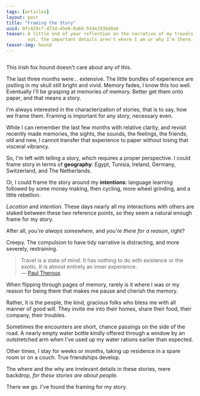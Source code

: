 ```yaml
---
tags: [articles]
layout: post
title: "Framing the Story"
uuid: 0fc429c7-d72d-45e6-8a66-554e293bd8a6
teaser: A little end of year reflection on the narrative of my travels. As it turns
        out, the important details aren't where I am or why I'm there.
teaser-img: hound
---
```


<div class="caption">
<img src="http://elusivetruth.net/uploads/2012/12/hound.jpg" alt="" />
<p>This Irish fox hound doesn't care about any of this.</p>
</div>



The last three months were... extensive. The little bundles of experience are
jostling in my skull still bright and vivid. Memory fades, I know this too
well. Eventually I'll be grasping at memories of memory. Better get them onto
paper, and that means a story.

I'm always interested in the characterization of stories, that is to say, how we
frame them. Framing is important for any story, necessary even.

While I can remember the last few months with relative clarity, and revisit
recently made memories, the sights, the sounds, the feelings, the friends, old
and new, I cannot transfer that experience to paper without losing that
visceral vibrancy.

So, I'm left with telling a story, which requires a proper perspective.
I could frame story in terms of **geography**: Egypt, Tunisia, Ireland,
Germany, Switzerland, and The Netherlands.

Or, I could frame the story around my **intentions**: language learning followed by
some money making, then cycling, more wheel grinding, and a little rebellion.

*Location* and *intention*.  These days nearly all my interactions with others
are staked between these two reference points, so they seem a natural enough frame for
my story.

After all, *you're always somewhere*, and *you're there for a reason*,
right?

Creepy. The compulsion to have tidy narrative is distracting, and
more severely, restraining.

<blockquote>Travel is a state of mind. It has nothing to do with existence or the exotic. It is almost entirely an inner experience.<br />&mdash; <a href="http://binaryelysium.com/prose/theroux/brief.html#2">Paul Theroux</a></blockquote>

When flipping through pages of memory, rarely is it where I was or my reason
for being there that makes me pause and cherish the memory.

Rather, it is the people, the kind, gracious folks who bless me with all manner
of good will. They invite me into their homes, share their food,
their company, their troubles.

Sometimes the encounters are short, chance passings on the side of the road.
A nearly empty water bottle kindly offered through a window by an outstretched
arm when I've used up my water rations earlier than expected.

Other times, I stay for weeks or months, taking up residence in a spare room or on
a couch. True friendships develop.

The where and the why are irrelevant details in these stories, mere
backdrop, *for these stories are about people.*

There we go. I've found the framing for my story.
